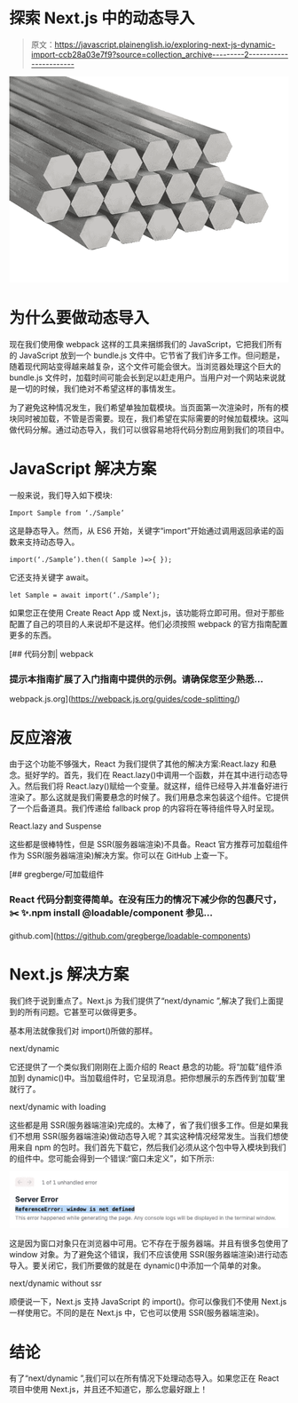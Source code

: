 # 探索 Next.js 中的动态导入

> 原文：<https://javascript.plainenglish.io/exploring-next-js-dynamic-import-ccb28a03e7f9?source=collection_archive---------2----------------------->

![](img/8d0d869de912d195db35e2348d90638f.png)

# 为什么要做动态导入

现在我们使用像 webpack 这样的工具来捆绑我们的 JavaScript，它把我们所有的 JavaScript 放到一个 bundle.js 文件中。它节省了我们许多工作。但问题是，随着现代网站变得越来越复杂，这个文件可能会很大。当浏览器处理这个巨大的 bundle.js 文件时，加载时间可能会长到足以赶走用户。当用户对一个网站来说就是一切的时候，我们绝对不希望这样的事情发生。

为了避免这种情况发生，我们希望单独加载模块。当页面第一次渲染时，所有的模块同时被加载，不管是否需要。现在，我们希望在实际需要的时候加载模块。这叫做代码分解。通过动态导入，我们可以很容易地将代码分割应用到我们的项目中。

# JavaScript 解决方案

一般来说，我们导入如下模块:

```
Import Sample from ‘./Sample’
```

这是静态导入。然而，从 ES6 开始，关键字“import”开始通过调用返回承诺的函数来支持动态导入。

```
import(‘./Sample’).then(( Sample )=>{ });
```

它还支持关键字 await。

```
let Sample = await import(‘./Sample’);
```

如果您正在使用 Create React App 或 Next.js，该功能将立即可用。但对于那些配置了自己的项目的人来说却不是这样。他们必须按照 webpack 的官方指南配置更多的东西。

[](https://webpack.js.org/guides/code-splitting/) [## 代码分割| webpack

### 提示本指南扩展了入门指南中提供的示例。请确保您至少熟悉…

webpack.js.org](https://webpack.js.org/guides/code-splitting/) 

# 反应溶液

由于这个功能不够强大，React 为我们提供了其他的解决方案:React.lazy 和悬念。挺好学的。首先，我们在 React.lazy()中调用一个函数，并在其中进行动态导入。然后我们将 React.lazy()赋给一个变量。就这样，组件已经导入并准备好进行渲染了。那么这就是我们需要悬念的时候了。我们用悬念来包装这个组件。它提供了一个后备道具。我们传递给 fallback prop 的内容将在等待组件导入时呈现。

React.lazy and Suspense

这些都是很棒特性，但是 SSR(服务器端渲染)不具备。React 官方推荐可加载组件作为 SSR(服务器端渲染)解决方案。你可以在 GitHub 上查一下。

[](https://github.com/gregberge/loadable-components) [## gregberge/可加载组件

### React 代码分割变得简单。在没有压力的情况下减少你的包裹尺寸，✂️ ✨.npm install @loadable/component 参见…

github.com](https://github.com/gregberge/loadable-components) 

# Next.js 解决方案

我们终于说到重点了。Next.js 为我们提供了“next/dynamic ”,解决了我们上面提到的所有问题。它甚至可以做得更多。

基本用法就像我们对 import()所做的那样。

next/dynamic

它还提供了一个类似我们刚刚在上面介绍的 React 悬念的功能。将“加载”组件添加到 dynamic()中。当加载组件时，它呈现消息。把你想展示的东西传到‘加载’里就行了。

next/dynamic with loading

这些都是用 SSR(服务器端渲染)完成的。太棒了，省了我们很多工作。但是如果我们不想用 SSR(服务器端渲染)做动态导入呢？其实这种情况经常发生。当我们想使用来自 npm 的包时。我们首先下载它，然后我们必须从这个包中导入模块到我们的组件中。您可能会得到一个错误:“窗口未定义”，如下所示:

![](img/ffa55d2c049dc99524bfbdceef6acc6f.png)

这是因为窗口对象只在浏览器中可用。它不存在于服务器端。并且有很多包使用了 window 对象。为了避免这个错误，我们不应该使用 SSR(服务器端渲染)进行动态导入。要关闭它，我们所要做的就是在 dynamic()中添加一个简单的对象。

next/dynamic without ssr

顺便说一下，Next.js 支持 JavaScript 的 import()。你可以像我们不使用 Next.js 一样使用它。不同的是在 Next.js 中，它也可以使用 SSR(服务器端渲染)。

# 结论

有了“next/dynamic ”,我们可以在所有情况下处理动态导入。如果您正在 React 项目中使用 Next.js，并且还不知道它，那么您最好跟上！